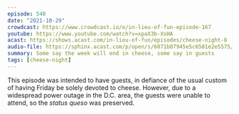 ```yaml
---
episode: 540
date: "2021-10-29"
crowdcast: https://www.crowdcast.io/e/in-lieu-of-fun-episode-167
youtube: https://www.youtube.com/watch?v=xpaX3b-XsHA
acast: https://shows.acast.com/in-lieu-of-fun/episodes/cheese-night-8
audio-file: https://sphinx.acast.com/p/open/s/6071b87945e5c6581e2e5575/e/618af31e8722a500131858de/media.mp3
summary: Some say the week will end in cheese, some say in guests
tags: [cheese-night]
---
```

This episode was intended to have guests, in defiance of the usual custom of having Friday be solely devoted to cheese. However, due to a widespread power outage in the D.C. area, the guests were unable to attend, so the _status queso_ was preserved.
